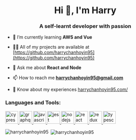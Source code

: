 <h1 align="center">Hi 👋, I'm Harry</h1>
<h3 align="center">A self-learnt developer with passion</h3>

- 🌱 I’m currently learning **AWS and Vue**

- 👨‍💻 All of my projects are available at [https://github.com/harrychanhoyin95](https://github.com/harrychanhoyin95)

- 💬 Ask me about **React and Node**

- 📫 How to reach me **harrychanhoyin95@gmail.com**

- 📄 Know about my experiences [harrychanhoyin95.com/](https://www.harrychanhoyin95.com/)


<h3 align="left">Languages and Tools:</h3>
<p align="left"> <a href="https://www.cypress.io" target="_blank"> <img src="https://raw.githubusercontent.com/simple-icons/simple-icons/6e46ec1fc23b60c8fd0d2f2ff46db82e16dbd75f/icons/cypress.svg" alt="cypress" width="40" height="40"/> </a> <a href="https://graphql.org" target="_blank"> <img src="https://www.vectorlogo.zone/logos/graphql/graphql-icon.svg" alt="graphql" width="40" height="40"/> </a> <a href="https://developer.mozilla.org/en-US/docs/Web/JavaScript" target="_blank"> <img src="https://devicons.github.io/devicon/devicon.git/icons/javascript/javascript-original.svg" alt="javascript" width="40" height="40"/> </a> <a href="https://jestjs.io" target="_blank"> <img src="https://www.vectorlogo.zone/logos/jestjsio/jestjsio-icon.svg" alt="jest" width="40" height="40"/> </a> <a href="https://nodejs.org" target="_blank"> <img src="https://devicons.github.io/devicon/devicon.git/icons/nodejs/nodejs-original-wordmark.svg" alt="nodejs" width="40" height="40"/> </a> <a href="https://reactjs.org/" target="_blank"> <img src="https://devicons.github.io/devicon/devicon.git/icons/react/react-original-wordmark.svg" alt="react" width="40" height="40"/> </a> <a href="https://redux.js.org" target="_blank"> <img src="https://devicons.github.io/devicon/devicon.git/icons/redux/redux-original.svg" alt="redux" width="40" height="40"/> </a> <a href="https://www.typescriptlang.org/" target="_blank"> <img src="https://devicons.github.io/devicon/devicon.git/icons/typescript/typescript-original.svg" alt="typescript" width="40" height="40"/> </a> </p>

<p><img align="left" src="https://github-readme-stats.vercel.app/api/top-langs?username=harrychanhoyin95&show_icons=true&locale=en&layout=compact" alt="harrychanhoyin95" /></p>

<p>&nbsp;<img align="center" src="https://github-readme-stats.vercel.app/api?username=harrychanhoyin95&show_icons=true&locale=en" alt="harrychanhoyin95" /></p>

